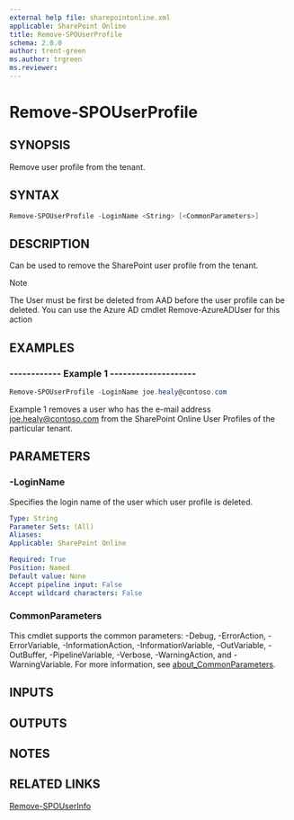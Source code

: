 ```yaml
---
external help file: sharepointonline.xml
applicable: SharePoint Online
title: Remove-SPOUserProfile
schema: 2.0.0
author: trent-green
ms.author: trgreen
ms.reviewer:
---
```


# Remove-SPOUserProfile

## SYNOPSIS

Remove user profile from the tenant.

## SYNTAX

```powershell
Remove-SPOUserProfile -LoginName <String> [<CommonParameters>]
```

## DESCRIPTION

Can be used to remove the SharePoint user profile from the tenant.

> [!NOTE]
> The User must be first be deleted from AAD before the user profile can be deleted. You can use the Azure AD cmdlet Remove-AzureADUser for this action

## EXAMPLES

### ------------ Example 1 --------------------

```powershell
Remove-SPOUserProfile -LoginName joe.healy@contoso.com
```

Example 1 removes a user who has the e-mail address joe.healy@contoso.com from the SharePoint Online User Profiles of the particular tenant.

## PARAMETERS

### -LoginName

Specifies the login name of the user which user profile is deleted.

```yaml
Type: String
Parameter Sets: (All)
Aliases:
Applicable: SharePoint Online

Required: True
Position: Named
Default value: None
Accept pipeline input: False
Accept wildcard characters: False
```

### CommonParameters

This cmdlet supports the common parameters: -Debug, -ErrorAction, -ErrorVariable, -InformationAction, -InformationVariable, -OutVariable, -OutBuffer, -PipelineVariable, -Verbose, -WarningAction, and -WarningVariable. For more information, see [about_CommonParameters](https://go.microsoft.com/fwlink/?LinkID=113216).

## INPUTS

## OUTPUTS

## NOTES

## RELATED LINKS

[Remove-SPOUserInfo](Remove-SPOUserInfo.md)
